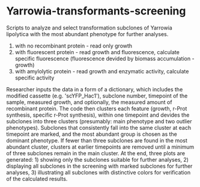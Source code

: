 # Yarrowia-transformants-screening
Scripts to analyze and select transformation subclones of Yarrowia lipolytica with the most abundant phenotype for further analyses.
1) with no recombinant protein - read only growth
2) with fluorescent protein - read growth and fluorescence, calculate specific fluorescence (fluorescence devided by biomass accumulation - growth)
3) with amylolytic protein - read growth and enzymatic activity, calculate specific activity

Researcher inputs the data in a form of a dictionary, which includes the modified cassette (e.g. 'scYFP_Hac1'), subclone number, timepoint of the sample, measured growth, and optionally, the measured amount of recombinant protein. The code then clusters each feature (growth, r-Prot synthesis, specific r-Prot synthesis), within one timepoint and devides the subclones into three clusters (presumably: main phenotype and two outlier phenotypes). Subclones that consistently fall into the same cluster at each timepoint are marked, and the most abundant group is chosen as the dominant phenotype. If fewer than three subclones are found in the most abundant cluster, clusters at earlier timepoints are removed until a minimum of three subclones remain in the main cluster. At the end, three plots are generated: 1) showing only the subclones suitable for further analyses, 2) displaying all subclones in the screening with marked subclones for further analyses, 3) illustrating all subclones with distinctive colors for verification of the calculated results.
